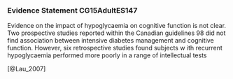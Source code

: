 ### Evidence Statement CG15AdultES147
Evidence on the impact of hypoglycaemia on cognitive function is not clear. Two prospective studies reported within the Canadian guidelines 98 did not find association between intensive diabetes management and cognitive function. However, six retrospective studies found subjects w ith recurrent hypoglycaemia performed more poorly in a range of intellectual tests



[@Lau_2007]
